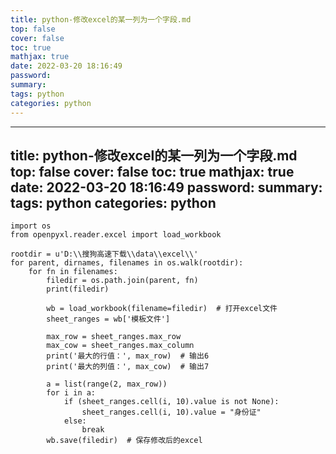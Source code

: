 ```yaml
---
title: python-修改excel的某一列为一个字段.md
top: false
cover: false
toc: true
mathjax: true
date: 2022-03-20 18:16:49
password:
summary:
tags: python
categories: python
---
```

---
title: python-修改excel的某一列为一个字段.md
top: false
cover: false
toc: true
mathjax: true
date: 2022-03-20 18:16:49
password:
summary:
tags: python
categories: python
---
~~~
import os
from openpyxl.reader.excel import load_workbook

rootdir = u'D:\\搜狗高速下载\\data\\excel\\'
for parent, dirnames, filenames in os.walk(rootdir):
    for fn in filenames:
        filedir = os.path.join(parent, fn)
        print(filedir)

        wb = load_workbook(filename=filedir)  # 打开excel文件
        sheet_ranges = wb['模板文件']

        max_row = sheet_ranges.max_row
        max_cow = sheet_ranges.max_column
        print('最大的行值：', max_row)  # 输出6
        print('最大的列值：', max_cow)  # 输出7

        a = list(range(2, max_row))
        for i in a:
            if (sheet_ranges.cell(i, 10).value is not None):
                sheet_ranges.cell(i, 10).value = "身份证"
            else:
                break
        wb.save(filedir)  # 保存修改后的excel

~~~

